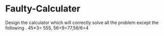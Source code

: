 # Faulty-Calculater
Design the calculator which will correctly solve all the problem except the following . 45*3= 555, 56+9=77,56/6=4
